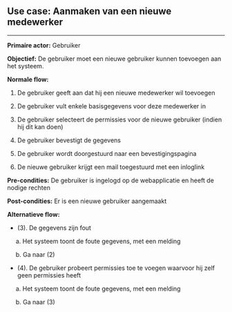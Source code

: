 ## Use case: Aanmaken van een nieuwe medewerker
---

**Primaire actor:** Gebruiker

**Objectief:** De gebruiker moet een nieuwe gebruiker kunnen toevoegen aan het systeem.

**Normale flow:**

1. De gebruiker geeft aan dat hij een nieuwe medewerker wil toevoegen

2. De gebruiker vult enkele basisgegevens voor deze medewerker in

3. De gebruiker selecteert de permissies voor de nieuwe gebruiker (indien hij dit kan doen)

4. De gebruiker bevestigt de gegevens

5. De gebruiker wordt doorgestuurd naar een bevestigingspagina

6. De nieuwe gebruiker krijgt een mail toegestuurd met een inloglink


**Pre-condities:** De gebruiker is ingelogd op de webapplicatie en heeft de nodige rechten

**Post-condities:** Er is een nieuwe gebruiker aangemaakt

**Alternatieve flow:**
* (3). De gegevens zijn fout
 
&nbsp;&nbsp;&nbsp;&nbsp; a. Het systeem toont de foute gegevens, met een melding

&nbsp;&nbsp;&nbsp;&nbsp; b. Ga naar (2)

* (4). De gebruiker probeert permissies toe te voegen waarvoor hij zelf geen permissies heeft

&nbsp;&nbsp;&nbsp;&nbsp; a. Het systeem toont de foute gegevens, met een melding

&nbsp;&nbsp;&nbsp;&nbsp; b. Ga naar (3)
